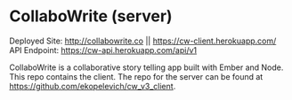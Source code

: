 # CollaboWrite (server)

Deployed Site: http://collabowrite.co || https://cw-client.herokuapp.com/
API Endpoint: https://cw-api.herokuapp.com/api/v1

CollaboWrite is a collaborative story telling app built with Ember and Node. This repo contains the client. The repo for the server can be found at https://github.com/ekopelevich/cw_v3_client.

